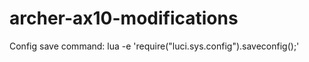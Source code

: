 # archer-ax10-modifications

Config save command: lua -e 'require("luci.sys.config").saveconfig();'
